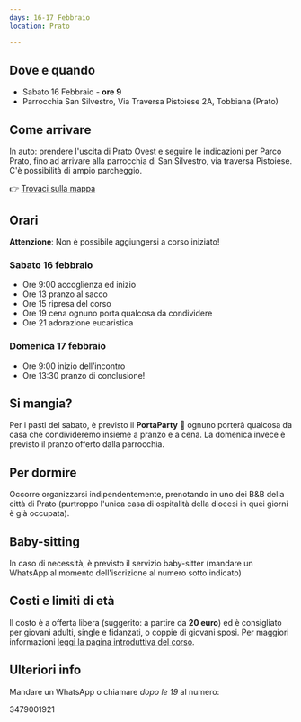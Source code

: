 ```yaml
---
days: 16-17 Febbraio
location: Prato

---
```

## Dove e quando 

- Sabato 16 Febbraio - **ore 9** 
- Parrocchia San Silvestro, Via Traversa Pistoiese 2A, Tobbiana (Prato)

## Come arrivare

In auto: prendere l'uscita di Prato Ovest e seguire le indicazioni per Parco Prato, fino ad arrivare alla parrocchia di San Silvestro, via traversa Pistoiese. C'è possibilità di ampio parcheggio.

👉 [Trovaci sulla mappa](https://goo.gl/maps/CWkHnetJB7n "Trovaci sulla mappa")

## Orari

**Attenzione**: Non è possibile aggiungersi a corso iniziato!

### Sabato 16 febbraio

- Ore 9:00 accoglienza ed inizio
- Ore 13 pranzo al sacco
- Ore 15 ripresa del corso
- Ore 19 cena ognuno porta qualcosa da condividere
- Ore 21 adorazione eucaristica

### Domenica 17 febbraio

- Ore 9:00 inizio dell’incontro
- Ore 13:30 pranzo di conclusione!

## Si mangia?

Per i pasti del sabato, è previsto il **PortaParty** 🥳 ognuno porterà qualcosa da casa che condivideremo insieme a pranzo e a cena. La domenica invece è previsto il pranzo offerto dalla parrocchia.

## Per dormire

Occorre organizzarsi indipendentemente, prenotando in uno dei B&B della città di Prato (purtroppo l'unica casa di ospitalità della diocesi in quei giorni è già occupata).

## Baby-sitting

In caso di necessità, è previsto il servizio baby-sitter (mandare un WhatsApp al momento dell'iscrizione al numero sotto indicato)

## Costi e limiti di età

Il costo è a offerta libera (suggerito: a partire da **20 euro**) ed è consigliato per giovani adulti, single e fidanzati, o coppie di giovani sposi. Per maggiori informazioni [leggi la pagina introduttiva del corso](https://tour.5p2p.it).

## Ulteriori info

Mandare un WhatsApp o chiamare _dopo le 19_ al numero:

3479001921